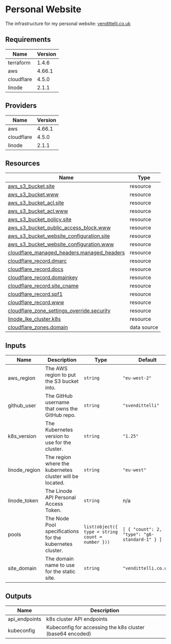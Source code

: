 <!-- BEGIN_TF_DOCS -->
# Personal Website

The infrastructure for my personal website: [vendittelli.co.uk](https://vendittelli.co.uk/)

## Requirements

| Name | Version |
|------|---------|
| terraform | 1.4.6 |
| aws | 4.66.1 |
| cloudflare | 4.5.0 |
| linode | 2.1.1 |

## Providers

| Name | Version |
|------|---------|
| aws | 4.66.1 |
| cloudflare | 4.5.0 |
| linode | 2.1.1 |

## Resources

| Name | Type |
|------|------|
| [aws_s3_bucket.site](https://registry.terraform.io/providers/hashicorp/aws/4.66.1/docs/resources/s3_bucket) | resource |
| [aws_s3_bucket.www](https://registry.terraform.io/providers/hashicorp/aws/4.66.1/docs/resources/s3_bucket) | resource |
| [aws_s3_bucket_acl.site](https://registry.terraform.io/providers/hashicorp/aws/4.66.1/docs/resources/s3_bucket_acl) | resource |
| [aws_s3_bucket_acl.www](https://registry.terraform.io/providers/hashicorp/aws/4.66.1/docs/resources/s3_bucket_acl) | resource |
| [aws_s3_bucket_policy.site](https://registry.terraform.io/providers/hashicorp/aws/4.66.1/docs/resources/s3_bucket_policy) | resource |
| [aws_s3_bucket_public_access_block.www](https://registry.terraform.io/providers/hashicorp/aws/4.66.1/docs/resources/s3_bucket_public_access_block) | resource |
| [aws_s3_bucket_website_configuration.site](https://registry.terraform.io/providers/hashicorp/aws/4.66.1/docs/resources/s3_bucket_website_configuration) | resource |
| [aws_s3_bucket_website_configuration.www](https://registry.terraform.io/providers/hashicorp/aws/4.66.1/docs/resources/s3_bucket_website_configuration) | resource |
| [cloudflare_managed_headers.managed_headers](https://registry.terraform.io/providers/cloudflare/cloudflare/4.5.0/docs/resources/managed_headers) | resource |
| [cloudflare_record.dmarc](https://registry.terraform.io/providers/cloudflare/cloudflare/4.5.0/docs/resources/record) | resource |
| [cloudflare_record.docs](https://registry.terraform.io/providers/cloudflare/cloudflare/4.5.0/docs/resources/record) | resource |
| [cloudflare_record.domainkey](https://registry.terraform.io/providers/cloudflare/cloudflare/4.5.0/docs/resources/record) | resource |
| [cloudflare_record.site_cname](https://registry.terraform.io/providers/cloudflare/cloudflare/4.5.0/docs/resources/record) | resource |
| [cloudflare_record.spf1](https://registry.terraform.io/providers/cloudflare/cloudflare/4.5.0/docs/resources/record) | resource |
| [cloudflare_record.www](https://registry.terraform.io/providers/cloudflare/cloudflare/4.5.0/docs/resources/record) | resource |
| [cloudflare_zone_settings_override.security](https://registry.terraform.io/providers/cloudflare/cloudflare/4.5.0/docs/resources/zone_settings_override) | resource |
| [linode_lke_cluster.k8s](https://registry.terraform.io/providers/linode/linode/2.1.1/docs/resources/lke_cluster) | resource |
| [cloudflare_zones.domain](https://registry.terraform.io/providers/cloudflare/cloudflare/4.5.0/docs/data-sources/zones) | data source |

## Inputs

| Name | Description | Type | Default | Required |
|------|-------------|------|---------|:--------:|
| aws\_region | The AWS region to put the S3 bucket into. | `string` | `"eu-west-2"` | no |
| github\_user | The GitHub username that owns the GitHub repo. | `string` | `"svendittelli"` | no |
| k8s\_version | The Kubernetes version to use for the cluster. | `string` | `"1.25"` | no |
| linode\_region | The region where the kubernetes cluster will be located. | `string` | `"eu-west"` | no |
| linode\_token | The Linode API Personal Access Token. | `string` | n/a | yes |
| pools | The Node Pool specifications for the kubernetes cluster. | ```list(object({ type = string count = number }))``` | ```[ { "count": 2, "type": "g6-standard-1" } ]``` | no |
| site\_domain | The domain name to use for the static site. | `string` | `"vendittelli.co.uk"` | no |

## Outputs

| Name | Description |
|------|-------------|
| api\_endpoints | k8s cluster API endpoints |
| kubeconfig | Kubeconfig for accessing the k8s cluster (base64 encoded) |
<!-- END_TF_DOCS -->
